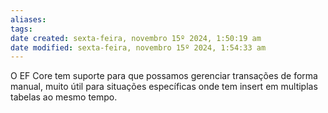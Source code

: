 ```yaml
---
aliases: 
tags: 
date created: sexta-feira, novembro 15º 2024, 1:50:19 am
date modified: sexta-feira, novembro 15º 2024, 1:54:33 am
---
```

O EF Core tem suporte para que possamos gerenciar transações de forma manual, muito útil para situações específicas onde tem insert em multiplas tabelas ao mesmo tempo.